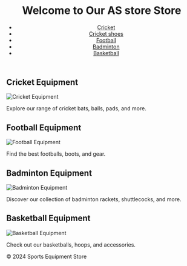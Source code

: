 <!DOCTYPE html>
<html lang="en">
<head>
    <meta charset="UTF-8">
    <meta name="viewport" content="width=device-width, initial-scale=1.0">
    <title>Sports Equipment Store</title>
    <link rel="stylesheet" href="styles.css">
</head>
<body>
    <header>
        <h1>Welcome to Our AS store Store</h1>
        <nav>
            <ul>
                <li><a href="#cricket">Cricket</a></li>
                 <li><a href="#cricket">Cricket shoes</a></li>
                 <li><a href="#football">Football</a></li>
                <li><a href="#badminton">Badminton</a></li>
                <li><a href="#basketball">Basketball</a></li>
            </ul>
        </nav>
    </header>
    <main>
        <section id="cricket">
            <h2>Cricket Equipment</h2>
            <img src="images/cricket.jpg" alt="Cricket Equipment">
            <p>Explore our range of cricket bats, balls, pads, and more.</p>
        </section>
        <section id="football">
            <h2>Football Equipment</h2>
            <img src="images/football.jpg" alt="Football Equipment">
            <p>Find the best footballs, boots, and gear.</p>
        </section>
        <section id="badminton">
            <h2>Badminton Equipment</h2>
            <img src="images/badminton.jpg" alt="Badminton Equipment">
            <p>Discover our collection of badminton rackets, shuttlecocks, and more.</p>
        </section>
        <section id="basketball">
            <h2>Basketball Equipment</h2>
            <img src="images/basketball.jpg" alt="Basketball Equipment">
            <p>Check out our basketballs, hoops, and accessories.</p>
        </section>
    </main>
    <footer>
        <p>&copy; 2024 Sports Equipment Store</p>
    </footer>
</body>
</html>

